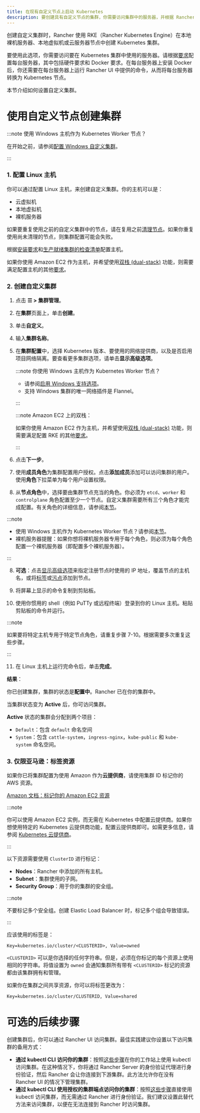 ```yaml
---
title: 在现有自定义节点上启动 Kubernetes
description: 要创建具有自定义节点的集群，你需要访问集群中的服务器，并根据 Rancher 的要求配置服务器。
---
```


创建自定义集群时，Rancher 使用 RKE（Rancher Kubernetes Engine）在本地裸机服务器、本地虚拟机或云服务器节点中创建 Kubernetes 集群。

要使用此选项，你需要访问要在 Kubernetes 集群中使用的服务器。请根据[要求](../how-to-guides/new-user-guides/kubernetes-clusters-in-rancher-setup/node-requirements-for-rancher-managed-clusters.md)配置每台服务器，其中包括硬件要求和 Docker 要求。在每台服务器上安装 Docker 后，你还需要在每台服务器上运行 Rancher UI 中提供的命令，从而将每台服务器转换为 Kubernetes 节点。

本节介绍如何设置自定义集群。

# 使用自定义节点创建集群

:::note 使用 Windows 主机作为 Kubernetes Worker 节点？

在开始之前，请参阅[配置 Windows 自定义集群](use-windows-clusters.md)。

:::


### 1. 配置 Linux 主机

你可以通过配置 Linux 主机，来创建自定义集群。你的主机可以是：

- 云虚拟机
- 本地虚拟机
- 裸机服务器

如果要重复使用之前的自定义集群中的节点，请在复用之前[清理节点](../how-to-guides/new-user-guides/manage-clusters/clean-cluster-nodes.md)。如果你重复使用尚未清理的节点，则集群配置可能会失败。

根据[安装要求](../how-to-guides/new-user-guides/kubernetes-clusters-in-rancher-setup/node-requirements-for-rancher-managed-clusters.md)和[生产就绪集群的检查清单](checklist-for-production-ready-clusters.md)配置主机。

如果你使用 Amazon EC2 作为主机，并希望使用[双栈 (dual-stack)](https://kubernetes.io/docs/concepts/services-networking/dual-stack/) 功能，则需要满足配置主机的其他[要求](https://rancher.com/docs/rke//latest/en/config-options/dual-stack#requirements)。

### 2. 创建自定义集群

1. 点击 **☰ > 集群管理**。
1. 在**集群**页面上，单击**创建**。
1. 单击**自定义**。
1. 输入**集群名称**。
1. 在**集群配置**中，选择 Kubernetes 版本、要使用的网络提供商，以及是否启用项目网络隔离。要查看更多集群选项，请单击**显示高级选项**。

   :::note 你使用 Windows 主机作为 Kubernetes Worker 节点？

   - 请参阅[启用 Windows 支持选项](use-windows-clusters.md)。
   - 支持 Windows 集群的唯一网络插件是 Flannel。

   :::

   :::note Amazon EC2 上的双栈：

   如果你使用 Amazon EC2 作为主机，并希望使用[双栈 (dual-stack)](https://kubernetes.io/docs/concepts/services-networking/dual-stack/) 功能，则需要满足配置 RKE 的其他[要求](https://rancher.com/docs/rke//latest/en/config-options/dual-stack#requirements)。

   :::

6. 点击**下一步**。

4. 使用**成员角色**为集群配置用户授权。点击**添加成员**添加可以访问集群的用户。使用**角色**下拉菜单为每个用户设置权限。

7. 从**节点角色**中，选择要由集群节点充当的角色。你必须为 `etcd`、`worker` 和 `controlplane` 角色配置至少一个节点。自定义集群需要所有三个角色才能完成配置。有关角色的详细信息，请参阅[本节](../reference-guides/kubernetes-concepts.md#kubernetes-集群中节点的角色)。

:::note

- 使用 Windows 主机作为 Kubernetes Worker 节点？请参阅[本节](use-windows-clusters.md)。
- 裸机服务器提醒：如果你想将裸机服务器专用于每个角色，则必须为每个角色配置一个裸机服务器（即配置多个裸机服务器）。

:::

8. **可选**：点击[显示高级选项](../how-to-guides/new-user-guides/launch-kubernetes-with-rancher/about-rancher-agents.md)来指定注册节点时使用的 IP 地址，覆盖节点的主机名，或将[标签](https://kubernetes.io/docs/concepts/overview/working-with-objects/labels/)或[污点](https://kubernetes.io/docs/concepts/configuration/taint-and-toleration/)添加到节点。

9. 将屏幕上显示的命令复制到剪贴板。

10. 使用你惯用的 shell（例如 PuTTy 或远程终端）登录到你的 Linux 主机。粘贴剪贴板的命令并运行。

:::note

如果要将特定主机专用于特定节点角色，请重复步骤 7-10。根据需要多次重复这些步骤。

:::

11. 在 Linux 主机上运行完命令后，单击**完成**。

**结果**：

你已创建集群，集群的状态是**配置中**。Rancher 已在你的集群中。

当集群状态变为 **Active** 后，你可访问集群。

**Active** 状态的集群会分配到两个项目：

- `Default`：包含 `default` 命名空间
- `System`：包含 `cattle-system`，`ingress-nginx`，`kube-public` 和 `kube-system` 命名空间。


### 3. 仅限亚马逊：标签资源

如果你已将集群配置为使用 Amazon 作为**云提供商**，请使用集群 ID 标记你的 AWS 资源。

[Amazon 文档：标记你的 Amazon EC2 资源](https://docs.aws.amazon.com/AWSEC2/latest/UserGuide/Using_Tags.html)

:::note

你可以使用 Amazon EC2 实例，而无需在 Kubernetes 中配置云提供商。如果你想使用特定的 Kubernetes 云提供商功能，配置云提供商即可。如需更多信息，请参阅 [Kubernetes 云提供商](https://kubernetes.io/docs/concepts/cluster-administration/cloud-providers/)。

:::

以下资源需要使用 `ClusterID` 进行标记：

- **Nodes**：Rancher 中添加的所有主机。
- **Subnet**：集群使用的子网。
- **Security Group**：用于你的集群的安全组。

:::note

不要标记多个安全组。创建 Elastic Load Balancer 时，标记多个组会导致错误。

:::

应该使用的标签是：

```
Key=kubernetes.io/cluster/<CLUSTERID>, Value=owned
```

`<CLUSTERID>` 可以是你选择的任何字符串。但是，必须在你标记的每个资源上使用相同的字符串。将值设置为 `owned` 会通知集群所有带有 `<CLUSTERID>` 标记的资源都由该集群拥有和管理。

如果你在集群之间共享资源，你可以将标签更改为：

```
Key=kubernetes.io/cluster/CLUSTERID, Value=shared
```

# 可选的后续步骤

创建集群后，你可以通过 Rancher UI 访问集群。最佳实践建议你设置以下访问集群的备用方式：

- **通过 kubectl CLI 访问你的集群**：按照[这些步骤](../how-to-guides/new-user-guides/manage-clusters/access-clusters/use-kubectl-and-kubeconfig.md#在工作站使用-kubectl-访问集群)在你的工作站上使用 kubectl 访问集群。在这种情况下，你将通过 Rancher Server 的身份验证代理进行身份验证，然后 Rancher 会让你连接到下游集群。此方法允许你在没有 Rancher UI 的情况下管理集群。
- **通过 kubectl CLI 使用授权的集群端点访问你的集群**：按照[这些步骤](../how-to-guides/new-user-guides/manage-clusters/access-clusters/use-kubectl-and-kubeconfig.md#直接使用下游集群进行身份验证)直接使用 kubectl 访问集群，而无需通过 Rancher 进行身份验证。我们建议设置此替代方法来访问集群，以便在无法连接到 Rancher 时访问集群。
